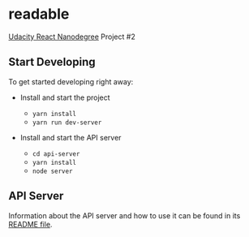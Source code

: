 # readable

[Udacity React Nanodegree](https://www.udacity.com/course/react-nanodegree--nd019) Project #2

## Start Developing

To get started developing right away:

* Install and start the project

  * `yarn install`
  * `yarn run dev-server`

* Install and start the API server
  * `cd api-server`
  * `yarn install`
  * `node server`

## API Server

Information about the API server and how to use it can be found in its [README file](api-server/README.md).
